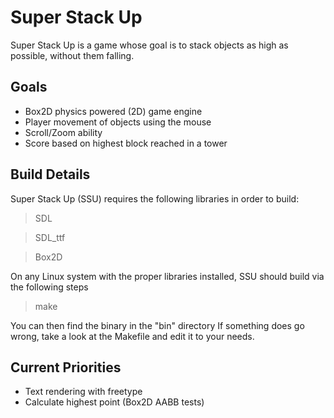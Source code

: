 Super Stack Up
==============

Super Stack Up is a game whose goal is to stack objects as high as possible, without them falling.

Goals
-----
* Box2D physics powered (2D) game engine
* Player movement of objects using the mouse
* Scroll/Zoom ability
* Score based on highest block reached in a tower

Build Details
-------------

Super Stack Up (SSU) requires the following libraries in order to build:
>SDL

>SDL_ttf

>Box2D

On any Linux system with the proper libraries installed, SSU should build via the following steps

>make

You can then find the binary in the "bin" directory
If something does go wrong, take a look at the Makefile and edit it to your needs.

Current Priorities
------------------
* Text rendering with freetype
* Calculate highest point (Box2D AABB tests)